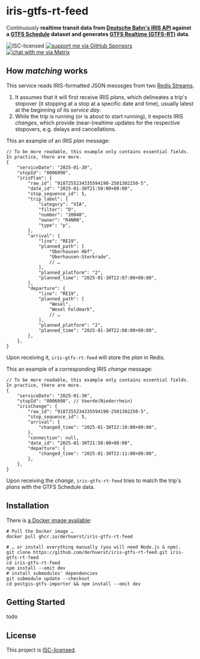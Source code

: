 # iris-gtfs-rt-feed

Continuously **realtime transit data from [Deutsche Bahn's IRIS API](https://developers.deutschebahn.com/db-api-marketplace/apis/product/timetables/api/26494) against a [GTFS Schedule](https://gtfs.org/schedule/) dataset and generates [GTFS Realtime (GTFS-RT)](https://gtfs.org/realtime/) data**.

![ISC-licensed](https://img.shields.io/github/license/derhuerst/iris-gtfs-rt-feed.svg)
[![support me via GitHub Sponsors](https://img.shields.io/badge/support%20me-donate-fa7664.svg)](https://github.com/sponsors/derhuerst)
[![chat with me via Matrix](https://img.shields.io/badge/chat%20with%20me-via%20Matrix-000000.svg)](https://matrix.to/#/@derhuerst:matrix.org)


## How *matching* works

This service reads IRIS-formatted JSON messsges from two [Redis Streams](https://redis.io/docs/latest/develop/data-types/streams/).

1. It assumes that it will first receive IRIS *plans*, which delineates a trip's stopover (it stopping at a stop at a specific date and time), usually latest at the beginning of its *service day*.
2. While the trip is running (or is about to start running), it expects IRIS *changes*, which provide (near-)realtime updates for the respective stopovers, e.g. delays and cancellations.

This an example of an IRIS *plan* message:

```json5
// To be more readable, this example only contains essential fields. In practice, there are more.
{
	"serviceDate": "2025-01-30",
	"stopId": "8006098",
	"irisPlan": {
		"raw_id": "9187255234335594190-2501302250-5",
		"date_id": "2025-01-30T21:50:00+00:00",
		"stop_sequence_id": 5,
		"trip_label": {
			"category": "VIA",
			"filter": "D",
			"number": "20040",
			"owner": "R4NRN",
			"type": "p",
		},
		"arrival": {
			"line": "RE19",
			"planned_path": [
				"Oberhausen Hbf",
				"Oberhausen-Sterkrade",
				// …
			],
			"planned_platform": "2",
			"planned_time": "2025-01-30T22:07:00+00:00",
		},
		"departure": {
			"line": "RE19",
			"planned_path": [
				"Wesel",
				"Wesel Feldmark",
				// …
			],
			"planned_platform": "2",
			"planned_time": "2025-01-30T22:08:00+00:00",
		},
	},
}
```

Upon receiving it, `iris-gtfs-rt-feed` will store the *plan* in Redis.

This an example of a corresponding IRIS *change* message:

```json5
// To be more readable, this example only contains essential fields. In practice, there are more.
{
	"serviceDate": "2025-01-30",
	"stopId": "8006098", // Voerde(Niederrhein)
	"irisChange": {
		"raw_id": "9187255234335594190-2501302250-5",
		"stop_sequence_id": 5,
		"arrival": {
			"changed_time": "2025-01-30T22:10:00+00:00",
		},
		"connection": null,
		"date_id": "2025-01-30T21:50:00+00:00",
		"departure": {
			"changed_time": "2025-01-30T22:11:00+00:00",
		},
	},
}
```

Upon receiving the *change*, `iris-gtfs-rt-feed` tries to match the trip's *plans* with the GTFS Schedule data.


## Installation

There is [a Docker image available](https://github.com/derhuerst/pkgs/container/iris-gtfs-rt-feed):

```shell
# Pull the Docker image …
docker pull ghcr.io/derhuerst/iris-gtfs-rt-feed

# … or install everything manually (you will need Node.js & npm).
git clone https://github.com/derhuerst/iris-gtfs-rt-feed.git iris-gtfs-rt-feed
cd iris-gtfs-rt-feed
npm install --omit dev
# install submodules' dependencies
git submodule update --checkout
cd postgis-gtfs-importer && npm install --omit dev
```


## Getting Started

todo



## License

This project is [ISC-licensed](license.md).
